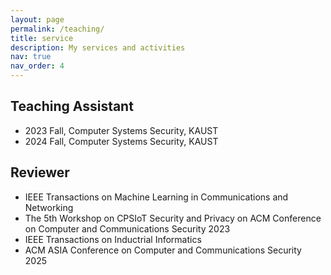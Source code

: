 ```yaml
---
layout: page
permalink: /teaching/
title: service
description: My services and activities
nav: true
nav_order: 4
---
```


## Teaching Assistant

- 2023 Fall, Computer Systems Security, KAUST
- 2024 Fall, Computer Systems Security, KAUST

## Reviewer

- IEEE Transactions on Machine Learning in Communications and Networking
- The 5th Workshop on CPSIoT Security and Privacy on ACM Conference on Computer and Communications Security 2023
- IEEE Transactions on Inductrial Informatics
- ACM ASIA Conference on Computer and Communications Security 2025

